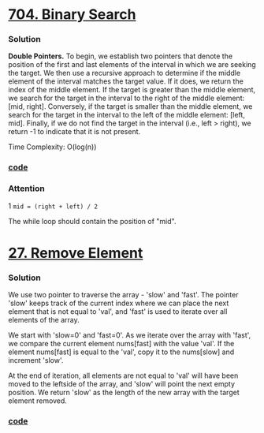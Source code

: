 # [704. Binary Search](https://leetcode.com/problems/binary-search/description/)



### Solution

**Double Pointers.** To begin, we establish two pointers that denote 
the position of the first and last elements of the interval in which
we are seeking the target. We then use a recursive approach to determine 
if the middle element of the interval matches the target value. 
If it does, we return the index of the middle element. 
If the target is greater than the middle element, 
we search for the target in the interval to the right of the 
middle element: [mid, right]. 
Conversely, if the target is smaller than the middle element, 
we search for the target in the interval to the left of the 
middle element: [left, mid]. 
Finally, if we do not find the target in the interval (i.e., left > right), 
we return -1 to indicate that it is not present.

Time Complexity: O(log(n))

### [code](../src/main/java/Day1T704BinarySearch.java)

### Attention

1 `mid = (right + left) / 2` 

The while loop should contain the position of "mid".


# [27. Remove Element](https://leetcode.com/problems/remove-element/)

### Solution

We use two pointer to traverse the array - 'slow' and 'fast'.
The pointer 'slow' keeps track of the current index where
we can place the next element that is not equal to 'val', and
'fast' is used to iterate over all elements of the array.

We start with 'slow=0' and 'fast=0'. As we iterate over the
array with 'fast', we compare the current element nums[fast] 
with the value 'val'. If the element nums[fast] is equal to
the 'val', copy it to the nums[slow] and increment 'slow'.

At the end of iteration, all elements are not equal to 'val'
will have been moved to the leftside of the array, and 'slow'
will point the next empty position. We return 'slow' as the
length of the new array with the target element removed.

### [code](../src/main/java/Day1T27RemoveElement.java)







 
